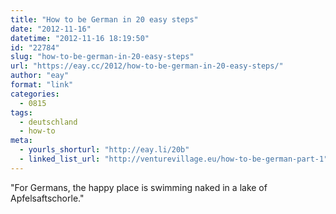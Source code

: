 ```yaml
---
title: "How to be German in 20 easy steps"
date: "2012-11-16"
datetime: "2012-11-16 18:19:50"
id: "22784"
slug: "how-to-be-german-in-20-easy-steps"
url: "https://eay.cc/2012/how-to-be-german-in-20-easy-steps/"
author: "eay"
format: "link"
categories:
  - 0815
tags:
  - deutschland
  - how-to
meta:
  - yourls_shorturl: "http://eay.li/20b"
  - linked_list_url: "http://venturevillage.eu/how-to-be-german-part-1"
---
```


"For Germans, the happy place is swimming naked in a lake of Apfelsaftschorle."
